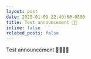 ```yaml
---
layout: post
date: 2025-01-09 22:40:00-0800
title: Test announcement 🚧🚧
inline: false
related_posts: false
---
```


Test announcement 🚧🚧🚧🚧
